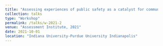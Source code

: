 ```yaml
---
title: "Assessing experiences of public safety as a catalyst for community engagement"
collection: talks
type: "Workshop"
permalink: /talks/w-2021-2
venue: "Assessment Institute, 2021"
date: 2021-10-01
location: "Indiana University-Purdue University Indianapolis"
---
```


